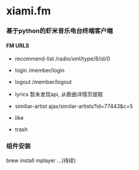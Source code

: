 # xiami.fm

### 基于python的虾米音乐电台终端客户端

#### FM URLS

* recommend-list /radio/xml/type/8/id/0

* login	/member/login

* logout /member/logout

* lyrics  暂未发现api, 从歌曲详情页提取

* similiar-artist ajax/similar-artists?id=77443&c=5

* like 

* trash 

### 组件安装

brew install mplayer 
...(待续)

